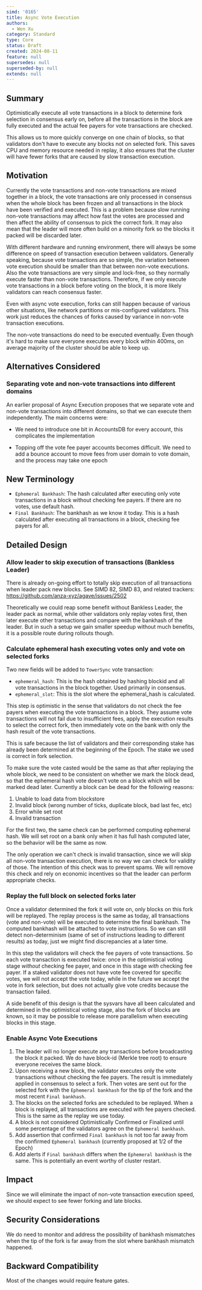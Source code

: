 ```yaml
---
simd: '0165'
title: Async Vote Execution
authors:
  - Wen Xu
category: Standard
type: Core
status: Draft
created: 2024-08-11
feature: null
supersedes: null
superseded-by: null
extends: null
---
```


## Summary

Optimistically execute all vote transactions in a block to determine fork
selection in consensus early on, before all the transactions in the block
are fully executed and the actual fee payers for vote transactions are
checked.

This allows us to more quickly converge on one chain of blocks, so that
validators don't have to execute any blocks not on selected fork. This saves
CPU and memory resource needed in replay, it also ensures that the cluster
will have fewer forks that are caused by slow transaction execution.

## Motivation

Currently the vote transactions and non-vote transactions are mixed together in
a block, the vote transactions are only processed in consensus when the whole
block has been frozen and all transactions in the block have been verified and
executed. This is a problem because slow running non-vote transactions may
affect how fast the votes are processed and then affect the ability of
consensus to pick the correct fork. It may also mean that the leader will more
often build on a minority fork so the blocks it packed will be discarded later.

With different hardware and running environment, there will always be some
difference on speed of transaction execution between validators. Generally
speaking, because vote transactions are so simple, the variation between vote
execution should be smaller than that between non-vote executions. Also the
vote transactions are very simple and lock-free, so they normally execute
faster than non-vote transactions. Therefore, if we only execute vote
transactions in a block before voting on the block, it is more likely
validators can reach consensus faster.

Even with async vote execution, forks can still happen because of
various other situations, like network partitions or mis-configured validators.
This work just reduces the chances of forks caused by variance in non-vote
transaction executions.

The non-vote transactions do need to be executed eventually. Even though it's
hard to make sure everyone executes every block within 400ms, on average
majority of the cluster should be able to keep up.

## Alternatives Considered

### Separating vote and non-vote transactions into different domains

An earlier proposal of Async Execution proposes that we separate vote and
non-vote transactions into different domains, so that we can execute them
independently. The main concerns were:

* We need to introduce one bit in AccountsDB for every account, this
complicates the implementation

* Topping off the vote fee payer accounts becomes difficult. We need to add a
bounce account to move fees from user domain to vote domain, and the process
may take one epoch

## New Terminology

* `Ephemeral Bankhash`: The hash calculated after executing only vote
transactions in a block without checking fee payers. If there are no votes,
use default hash.
* `Final Bankhash`: The bankhash as we know it today. This is a hash calculated
after executing all transactions in a block, checking fee payers for all.

## Detailed Design

### Allow leader to skip execution of transactions (Bankless Leader)

There is already on-going effort to totally skip execution of all transactions
when leader pack new blocks. See SIMD 82, SIMD 83, and related trackers:
https://github.com/anza-xyz/agave/issues/2502

Theoretically we could reap some benefit without Bankless Leader, the leader
pack as normal, while other validators only replay votes first, then later
execute other transactions and compare with the bankhash of the leader. But in
such a setup we gain smaller speedup without much benefits, it is a possible
route during rollouts though.

### Calculate ephemeral hash executing votes only and vote on selected forks

Two new fields will be added to `TowerSync` vote transaction:

* `ephemeral_hash`: This is the hash obtained by hashing blockid and all
vote transactions in the block together. Used primarily in consensus.
* `ephemeral_slot`: This is the slot where the ephemeral_hash is calculated.

This step is optimistic in the sense that validators do not check the fee
payers when executing the vote transactions in a block. They assume vote
transactions will not fail due to insufficient fees, apply the execution
results to select the correct fork, then immediately vote on the bank with
only the hash result of the vote transactions.

This is safe because the list of validators and their corresponding stake
has already been determined at the beginning of the Epoch. The stake we used
is correct in fork selection.

To make sure the vote casted would be the same as that after replaying the
whole block, we need to be consistent on whether we mark the block dead, so
that the ephemeral hash vote doesn't vote on a block which will be marked
dead later. Currently a block can be dead for the following reasons:

1. Unable to load data from blockstore
2. Invalid block (wrong number of ticks, duplicate block, bad last fec, etc)
3. Error while set root
4. Invalid transaction

For the first two, the same check can be performed computing ephemeral hash.
We will set root on a bank only when it has full hash computed later, so the
behavior will be the same as now.

The only operation we can't check is invalid transaction, since we will skip
all non-vote transaction execution, there is no way we can check for validity
of those. The intention of this check was to prevent spams. We will remove
this check and rely on economic incentives so that the leader can perform
appropriate checks.

### Replay the full block on selected forks later

Once a validator determined the fork it will vote on, only blocks on this fork
will be replayed. The replay process is the same as today, all transactions
(vote and non-vote) will be executed to determine the final bankhash. The
computed bankhash will be attached to vote instructions. So we can still detect
non-determinism (same of set of instructions leading to different results) as
today, just we might find discrepancies at a later time.

In this step the validators will check the fee payers of vote transactions. So
each vote transaction is executed twice: once in the optimistical voting stage
*without* checking fee payer, and once in this stage *with* checking fee payer.
If a staked validator does not have vote fee covered for specific votes, we
will not accept the vote today, while in the future we accept the vote in fork
selection, but does not actually give vote credits because the transaction
failed.

A side benefit of this design is that the sysvars have all been calculated and
determined in the optimistical voting stage, also the fork of blocks are known,
so it may be possible to release more parallelism when executing blocks in this
stage.

### Enable Async Vote Executions

1. The leader will no longer execute any transactions before broadcasting
the block it packed. We do have block-id (Merkle tree root) to ensure
everyone receives the same block.
2. Upon receiving a new block, the validator executes only the vote
transactions without checking the fee payers. The result is immediately
applied in consensus to select a fork. Then votes are sent out for the
selected fork with the `Ephemeral bankhash` for the tip of the fork and the
most recent `Final bankhash`.
3. The blocks on the selected forks are scheduled to be replayed. When
a block is replayed, all transactions are executed with fee payers checked.
This is the same as the replay we use today.
4. A block is not considered Optimistically Confirmed or Finalized until
some percentage of the validators agree on the `Ephemeral bankhash`.
5. Add assertion that confirmed `Final bankhash` is not too far away from the
confirmed `Ephemeral bankhash` (currently proposed at 1/2 of the Epoch)
6. Add alerts if `Final bankhash` differs when the `Ephemeral bankhash` is the
same. This is potentially an event worthy of cluster restart.

## Impact

Since we will eliminate the impact of non-vote transaction execution speed,
we should expect to see fewer forking and late blocks.

## Security Considerations

We do need to monitor and address the possibility of bankhash mismatches
when the tip of the fork is far away from the slot where bankhash mismatch
happened.

## Backward Compatibility

Most of the changes would require feature gates.
